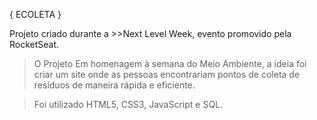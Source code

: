 
{ ECOLETA }


Projeto criado durante a >>Next Level Week, evento promovido pela RocketSeat.

> O Projeto
Em homenagem à semana do Meio Ambiente, a ideia foi criar um site onde as pessoas encontrariam pontos de coleta de resíduos de maneira rápida e eficiente.

> Foi utilizado HTML5, CSS3, JavaScript e SQL.
